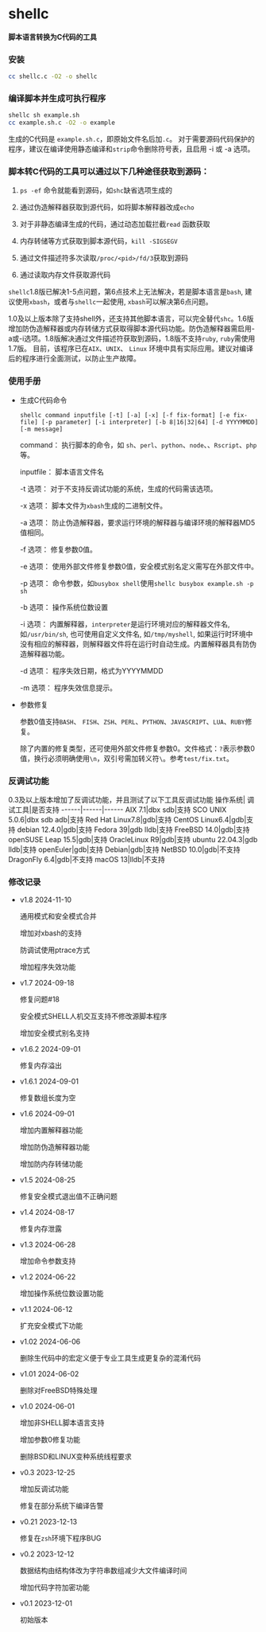 # shellc
**脚本语言转换为C代码的工具**
### 安装
```bash
cc shellc.c -O2 -o shellc 
```
### 编译脚本并生成可执行程序
```bash
shellc sh example.sh
cc example.sh.c -O2 -o example
```
生成的C代码是 ```example.sh.c```，即原始文件名后加```.c```。
对于需要源码代码保护的程序，建议在编译使用静态编译和```strip```命令删除符号表，且启用 -i 或 -a 选项。

### 脚本转C代码的工具可以通过以下几种途径获取到源码：
  
  1. ```ps -ef``` 命令就能看到源码，如```shc```缺省选项生成的

  1. 通过伪造解释器获取到源代码，如将脚本解释器改成```echo```

  1. 对于非静态编译生成的代码，通过动态加载拦截```read``` 函数获取
  
  1. 内存转储等方式获取到脚本源代码，```kill -SIGSEGV ```

  1. 通过文件描述符多次读取```/proc/<pid>/fd/3```获取到源码

  1. 通过读取内存文件获取源代码

```shellc```1.8版已解决1-5点问题，第6点技术上无法解决，若是脚本语言是```bash```, 建议使用```xbash```，或者与```shellc```一起使用,  ```xbash```可以解决第6点问题。

1.0及以上版本除了支持shell外，还支持其他脚本语言，可以完全替代```shc```。1.6版增加防伪造解释器或内存转储方式获取得脚本源代码功能。防伪造解释器需启用-a或-i选项。1.8版解决通过文件描述符获取到源码，1.8版不支持```ruby```, ```ruby```需使用1.7版。
目前，该程序已在```AIX```、```UNIX```、 ```Linux``` 环境中具有实际应用。建议对编译后的程序进行全面测试，以防止生产故障。  

### 使用手册
- 生成C代码命令
 
   ```shellc command inputfile [-t] [-a] [-x] [-f fix-format] [-e fix-file] [-p parameter] [-i interpreter] [-b 8|16|32|64] [-d YYYYMMDD] [-m message]```  

    command：   执行脚本的命令，如 ```sh```、```perl```、```python```、```node```、、```Rscript```、```php``` 等。
                
    inputfile： 脚本语言文件名

    -t 选项：   对于不支持反调试功能的系统，生成的代码需该选项。

    -x 选项：   脚本文件为```xbash```生成的二进制文件。

    -a 选项：   防止伪造解释器，要求运行环境的解释器与编译环境的解释器MD5值相同。

    -f 选项：   修复参数0值。

    -e 选项：   使用外部文件修复参数0值，安全模式别名定义需写在外部文件中。  

    -p 选项：   命令参数，如```busybox shell```使用```shellc busybox example.sh -p sh``` 

    -b 选项：   操作系统位数设置

    -i 选项：   内置解释器，```interpreter```是运行环境对应的解释器文件名, 如```/usr/bin/sh```, 也可使用自定义文件名, 如```/tmp/myshell```, 如果运行时环境中没有相应的解释器，则解释器文件将在运行时自动生成。内置解释器具有防伪造解释器功能。

    -d 选项：   程序失效日期，格式为YYYYMMDD
    
    -m 选项：   程序失效信息提示。


- 参数修复  
       
    参数0值支持```BASH```、 ```FISH```、```ZSH```、```PERL```、```PYTHON```、```JAVASCRIPT```、```LUA```、```RUBY```修复。

    除了内置的修复类型，还可使用外部文件修复参数0。文件格式：```?```表示参数0值，换行必须明确使用```\n```，双引号需加转义符```\```。参考```test/fix.txt```。    
    

### 反调试功能
0.3及以上版本增加了反调试功能，并且测试了以下工具反调试功能
操作系统| 调试工具|是否支持
------|------|------
AIX 7.1|dbx sdb|支持
SCO UNIX 5.0.6|dbx sdb adb|支持
Red Hat Linux7.8|gdb|支持
CentOS Linux6.4|gdb|支持
debian 12.4.0|gdb|支持
Fedora 39|gdb lldb|支持
FreeBSD 14.0|gdb|支持
openSUSE Leap 15.5|gdb|支持
OracleLinux R9|gdb|支持
ubuntu 22.04.3|gdb lldb|支持
openEuler|gdb|支持
Debian|gdb|支持
NetBSD 10.0|gdb|不支持
DragonFly 6.4|gdb|不支持
macOS 13|lldb|不支持


### 修改记录
- v1.8 2024-11-10
  
  通用模式和安全模式合并

  增加对xbash的支持

  防调试使用ptrace方式

  增加程序失效功能


- v1.7 2024-09-18
  
  修复问题#18

  安全模式SHELL人机交互支持不修改源脚本程序

  增加安全模式别名支持

- v1.6.2 2024-09-01
  
  修复内存溢出

- v1.6.1 2024-09-01
  
  修复数组长度为空

- v1.6 2024-09-01

  增加内置解释器功能

  增加防伪造解释器功能

  增加防内存转储功能

- v1.5 2024-08-25

  修复安全模式退出值不正确问题

- v1.4 2024-08-17

  修复内存泄露

- v1.3 2024-06-28

  增加命令参数支持

- v1.2 2024-06-22

  增加操作系统位数设置功能

- v1.1 2024-06-12

  扩充安全模式下功能

- v1.02 2024-06-06

  删除生代码中的宏定义便于专业工具生成更复杂的混淆代码

- v1.01 2024-06-02

  删除对FreeBSD特殊处理

- v1.0 2024-06-01

  增加非SHELL脚本语言支持

  增加参数0修复功能

  删除BSD和LINUX变种系统线程要求

- v0.3 2023-12-25

  增加反调试功能
 
  修复在部分系统下编译告警

- v0.21 2023-12-13

  修复在```zsh```环境下程序BUG

- v0.2  2023-12-12

  数据结构由结构体改为字符串数组减少大文件编译时间

  增加代码字符加密功能

- v0.1  2023-12-01

  初始版本 